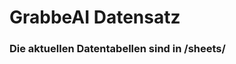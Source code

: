 




































































































































































































































































































































































































































































































































































# GrabbeAI Datensatz





### Die aktuellen Datentabellen sind in /sheets/


